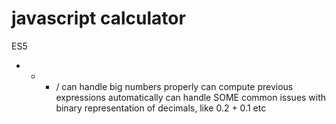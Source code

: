 # javascript calculator
ES5

+ - * /
can handle big numbers properly
can compute previous expressions automatically
can handle SOME common issues with binary representation of decimals, like 0.2 + 0.1
etc
